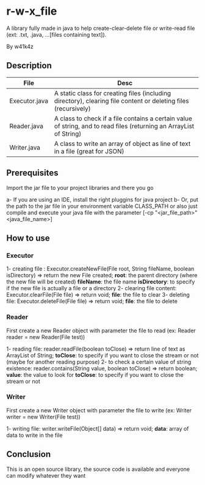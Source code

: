 # r-w-x_file

A library fully made in java to help create-clear-delete file or write-read file (ext: .txt, .java, ...[files containing text]).

By w41k4z

## Description

| File          | Desc                                                                                                                |
| ------------- | ------------------------------------------------------------------------------------------------------------------- |
| Executor.java | A static class for creating files (including directory), clearing file content or deleting files (recursively)      |
| Reader.java   | A class to check if a file contains a certain value of string, and to read files (returning an ArrayList of String) |
| Writer.java   | A class to write an array of object as line of text in a file (great for JSON)                                      |

## Prerequisites

Import the jar file to your project libraries and there you go

a- If you are using an IDE, install the right pluggins for java project
b- Or, put the path to the jar file in your environment variable CLASS_PATH or also just compile and execute your java file with the parameter [-cp "<jar_file_path>" <java_file_name>]

## How to use

### Executor

1- creating file : Executor.createNewFile(File root, String fileName, boolean isDirectory) => return the new File created;
**root**: the parent directory (where the new file will be created)
**fileName**: the file name
**isDirectory**: to specify if the new file is actually a file or a directory
2- clearing file content: Executor.clearFile(File file) => return void;
**file**: the file to clear
3- deleting file: Executor.deleteFile(File file) => return void;
**file**: the file to delete

### Reader

First create a new Reader object with parameter the file to read (ex: Reader reader = new Reader(File test))

1- reading file: reader.readFile(boolean toClose) => return line of text as ArrayList of String;
**toClose**: to specify if you want to close the stream or not (maybe for another reading purpose)
2- to check a certain value of string existence: reader.contains(String value, boolean toClose) => return boolean;
**value**: the value to look for
**toClose**: to specify if you want to close the stream or not

### Writer

First create a new Writer object with parameter the file to write (ex: Writer writer = new Writer(File test))

1- writing file: writer.writeFile(Object[] data) => return void;
**data**: array of data to write in the file

## Conclusion

This is an open source library, the source code is available and everyone can modify whatever they want
